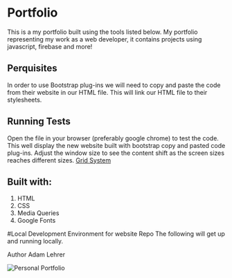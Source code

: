 # Portfolio

This is a my portfolio built using the tools listed below. My portfolio  representing my work as a web developer, it contains projects using javascript, firebase and more!   

## Perquisites

In order to use Bootstrap plug-ins we will need to copy and paste the code from their website in our HTML file. This will link our HTML file to their stylesheets. 


## Running Tests 

Open the file in  your browser (preferably google chrome) to test the code. 
This well display the new website built with bootstrap copy and pasted code plug-ins. 
Adjust the window size to see the content shift as the screen sizes reaches different sizes. <a href="https://getbootstrap.com/docs/4.3/layout/grid/">Grid System </a>

## Built with:
<ol>
<li> HTML 
<li> CSS 
<li> Media Queries 
<li> Google Fonts
</ol>

#Local Development Environment for website Repo
The following will get up and running locally.

Author
Adam Lehrer

![Personal Portfolio](assets/images/Portfolio.png)

